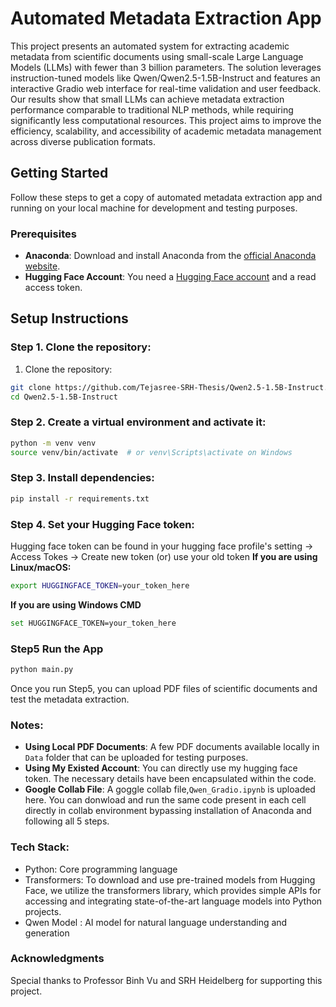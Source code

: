 # Automated Metadata Extraction App

This project presents an automated system for extracting academic metadata from scientific documents using small-scale Large Language Models (LLMs) with fewer than 3 billion parameters. The solution leverages instruction-tuned models like Qwen/Qwen2.5-1.5B-Instruct and features an interactive Gradio web interface for real-time validation and user feedback. Our results show that small LLMs can achieve metadata extraction performance comparable to traditional NLP methods, while requiring significantly less computational resources. This project aims to improve the efficiency, scalability, and accessibility of academic metadata management across diverse publication formats.

## Getting Started
Follow these steps to get a copy of automated metadata extraction app and running on your local machine for development and testing purposes.

### Prerequisites
- **Anaconda**: Download and install Anaconda from the [official Anaconda website](https://www.anaconda.com/products/individual).
- **Hugging Face Account**: You need a [Hugging Face account](https://huggingface.co/) and a read access token.
    
## Setup Instructions

### Step 1. Clone the repository:
1. Clone the repository:
```bash
git clone https://github.com/Tejasree-SRH-Thesis/Qwen2.5-1.5B-Instruct.git
cd Qwen2.5-1.5B-Instruct
```

### Step 2. Create a virtual environment and activate it:
```bash
python -m venv venv
source venv/bin/activate  # or venv\Scripts\activate on Windows
```

### Step 3. Install dependencies:
```bash
pip install -r requirements.txt
```

### Step 4. Set your Hugging Face token:
Hugging face token can be found in your hugging face profile's setting -> Access Tokes -> Create new token (or) use your old token
**If you are using Linux/macOS:**
```bash
export HUGGINGFACE_TOKEN=your_token_here
```
**If you are using Windows CMD**
```bash
set HUGGINGFACE_TOKEN=your_token_here
```
### Step5 Run the App

```bash
python main.py
```
Once you run Step5, you can upload PDF files of scientific documents and test the metadata extraction.

### Notes:
- **Using Local PDF Documents**:
  A few PDF documents available locally in `Data` folder that can be uploaded for testing purposes.
- **Using My Existed Account**:
  You can directly use my hugging face token. The necessary details have been encapsulated within the code.
- **Google Collab File**:
  A goggle collab file,`Qwen_Gradio.ipynb` is uploaded here. You can donwload and run the same code present in each cell directly in collab environment bypassing installation of Anaconda and following all 5 steps. 
  
### Tech Stack:
- Python: Core programming language
- Transformers: To download and use pre-trained models from Hugging Face, we utilize the transformers library, which provides simple APIs for accessing and integrating state-of-the-art language models into Python projects.
- Qwen Model : AI model for natural language understanding and generation

### Acknowledgments
Special thanks to Professor Binh Vu and SRH Heidelberg for supporting this project.

